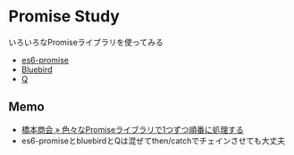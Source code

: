 # Promise Study

いろいろなPromiseライブラリを使ってみる

- [es6-promise](https://www.npmjs.org/package/es6-promise)
- [Bluebird](https://github.com/petkaantonov/bluebird)
- [Q](https://github.com/kriskowal/q)


## Memo

- [橋本商会 » 色々なPromiseライブラリで1つずつ順番に処理する](http://shokai.org/blog/archives/9350)
- es6-promiseとbluebirdとQは混ぜてthen/catchでチェインさせても大丈夫


